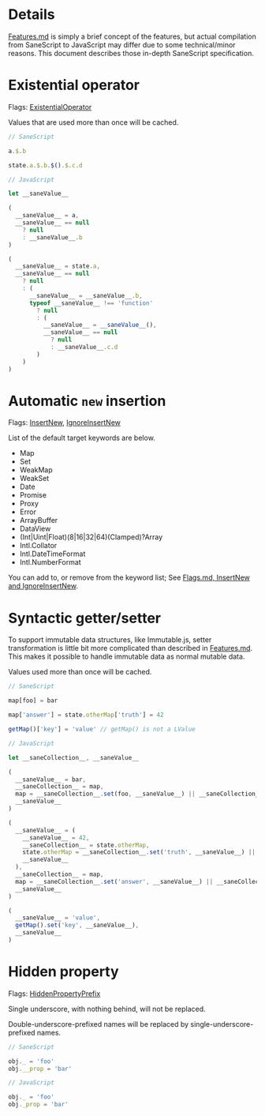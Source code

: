 Details
========

[Features.md](https://github.com/SaneScript/SaneScript/blob/master/Features.md) is simply a brief concept of the features, but actual compilation from SaneScript to JavaScript may differ due to some technical/minor reasons. This document describes those in-depth SaneScript specification.

# Existential operator

Flags: [ExistentialOperator](https://github.com/SaneScript/SaneScript/blob/master/Flags.md#existentialoperator)

Values that are used more than once will be cached.

```js
// SaneScript

a.$.b

state.a.$.b.$().$.c.d
```

```js
// JavaScript

let __saneValue__

(
  __saneValue__ = a,
  __saneValue__ == null
    ? null
    : __saneValue__.b
)

(
  __saneValue__ = state.a,
  __saneValue__ == null
    ? null
    : (
      __saneValue__ = __saneValue__.b,
      typeof __saneValue__ !== 'function'
        ? null
        : (
          __saneValue__ = __saneValue__(),
          __saneValue__ == null
            ? null
            : __saneValue__.c.d
        )
    )
)
```

# Automatic `new` insertion

Flags: [InsertNew](https://github.com/SaneScript/SaneScript/blob/master/Flags.md#insertnew), [IgnoreInsertNew](https://github.com/SaneScript/SaneScript/blob/master/Flags.md#ignoreinsertnew)

List of the default target keywords are below.

- Map
- Set
- WeakMap
- WeakSet
- Date
- Promise
- Proxy
- Error
- ArrayBuffer
- DataView
- (Int|Uint|Float)(8|16|32|64)(Clamped)?Array
- Intl.Collator
- Intl.DateTimeFormat
- Intl.NumberFormat

You can add to, or remove from the keyword list; See [Flags.md, InsertNew and IgnoreInsertNew](https://github.com/SaneScript/SaneScript/blob/master/Flags.md#insertnew).

# Syntactic getter/setter

To support immutable data structures, like Immutable.js, setter transformation is little bit more complicated than described in [Features.md](https://github.com/SaneScript/SaneScript/blob/master/Features.md). This makes it possible to handle immutable data as normal mutable data.

Values used more than once will be cached.

```js
// SaneScript

map[foo] = bar

map['answer'] = state.otherMap['truth'] = 42

getMap()['key'] = 'value' // getMap() is not a LValue
```

```js
// JavaScript

let __saneCollection__, __saneValue__

(
  __saneValue__ = bar,
  __saneCollection__ = map,
  map = __saneCollection__.set(foo, __saneValue__) || __saneCollection__,
  __saneValue__
)

(
  __saneValue__ = (
    __saneValue__ = 42,
    __saneCollection__ = state.otherMap,
    state.otherMap = __saneCollection__.set('truth', __saneValue__) || __saneCollection__,
    __saneValue__
  ),
  __saneCollection__ = map,
  map = __saneCollection__.set('answer', __saneValue__) || __saneCollection__,
  __saneValue__
)

(
  __saneValue__ = 'value',
  getMap().set('key', __saneValue__),
  __saneValue__
)
```

# Hidden property

Flags: [HiddenPropertyPrefix](https://github.com/SaneScript/SaneScript/blob/master/Flags.md#hiddenpropertyprefix)

Single underscore, with nothing behind, will not be replaced.

Double-underscore-prefixed names will be replaced by single-underscore-prefixed names.

```js
// SaneScript

obj._ = 'foo'
obj.__prop = 'bar'
```

```js
// JavaScript

obj._ = 'foo'
obj._prop = 'bar'
```
